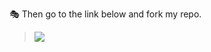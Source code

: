 
🎭 Then go to the link below and fork my repo.


> <a href="https://github.com/whiteshadowofficial/Jessi-WhatsApp-Bot-MD/fork"><img src="https://img.shields.io/badge/Fork-Repo-ff0000?style=for-the-badge&logo=github/fork&logoColor=ff000000&link=https://www.youtube.com/c/BOTINDO" /><br>
